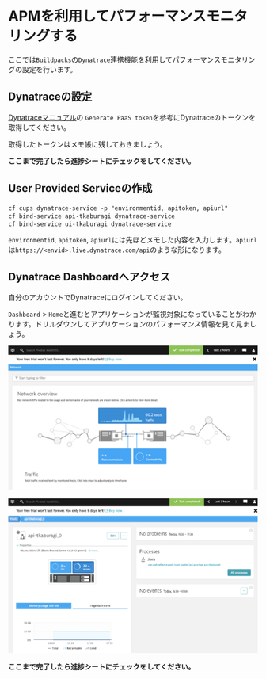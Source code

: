 # APMを利用してパフォーマンスモニタリングする
ここでは`Buildpacks`の`Dynatrace`連携機能を利用してパフォーマンスモニタリングの設定を行います。

## Dynatraceの設定
[Dynatraceマニュアル](https://www.dynatrace.com/support/help/cloud-platforms/cloud-foundry/application-only/deploy-oneagent-on-cloud-foundry-for-application-only-monitoring/)の
`Generate PaaS token`を参考にDynatraceのトークンを取得してください。

取得したトークンはメモ帳に残しておきましょう。

**ここまで完了したら進捗シートにチェックをしてください。**

## User Provided Serviceの作成
```shell
cf cups dynatrace-service -p "environmentid, apitoken, apiurl"
cf bind-service api-tkaburagi dynatrace-service
cf bind-service ui-tkaburagi dynatrace-service
```

`environmentid`, `apitoken`, `apiurl`には先ほどメモした内容を入力します。`apiurl`は`https://<envid>.live.dynatrace.com/api`のような形になります。

## Dynatrace Dashboardへアクセス
自分のアカウントでDynatraceにログインしてください。

`Dashboard` > `Home`と進むとアプリケーションが監視対象になっていることがわかります。ドリルダウンしてアプリケーションのパフォーマンス情報を見て見ましょう。

![image](https://github.com/tkaburagi/pcf-developer-workshop/blob/master/img/apm-1.png)

![image](https://github.com/tkaburagi/pcf-developer-workshop/blob/master/img/apm-2.png)

**ここまで完了したら進捗シートにチェックをしてください。**